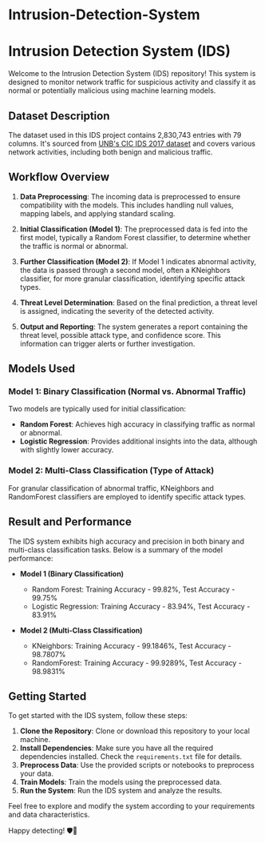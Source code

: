 # Intrusion-Detection-System
# Intrusion Detection System (IDS)

Welcome to the Intrusion Detection System (IDS) repository! This system is designed to monitor network traffic for suspicious activity and classify it as normal or potentially malicious using machine learning models. 

## Dataset Description

The dataset used in this IDS project contains 2,830,743 entries with 79 columns. It's sourced from [UNB's CIC IDS 2017 dataset](https://www.unb.ca/cic/datasets/ids-2017.html) and covers various network activities, including both benign and malicious traffic.

## Workflow Overview

1. **Data Preprocessing**: The incoming data is preprocessed to ensure compatibility with the models. This includes handling null values, mapping labels, and applying standard scaling.
   
2. **Initial Classification (Model 1)**: The preprocessed data is fed into the first model, typically a Random Forest classifier, to determine whether the traffic is normal or abnormal.

3. **Further Classification (Model 2)**: If Model 1 indicates abnormal activity, the data is passed through a second model, often a KNeighbors classifier, for more granular classification, identifying specific attack types.

4. **Threat Level Determination**: Based on the final prediction, a threat level is assigned, indicating the severity of the detected activity.

5. **Output and Reporting**: The system generates a report containing the threat level, possible attack type, and confidence score. This information can trigger alerts or further investigation.

## Models Used

### Model 1: Binary Classification (Normal vs. Abnormal Traffic)

Two models are typically used for initial classification:

- **Random Forest**: Achieves high accuracy in classifying traffic as normal or abnormal.
- **Logistic Regression**: Provides additional insights into the data, although with slightly lower accuracy.

### Model 2: Multi-Class Classification (Type of Attack)

For granular classification of abnormal traffic, KNeighbors and RandomForest classifiers are employed to identify specific attack types.

## Result and Performance

The IDS system exhibits high accuracy and precision in both binary and multi-class classification tasks. Below is a summary of the model performance:

- **Model 1 (Binary Classification)**
  - Random Forest: Training Accuracy - 99.82%, Test Accuracy - 99.75%
  - Logistic Regression: Training Accuracy - 83.94%, Test Accuracy - 83.91%

- **Model 2 (Multi-Class Classification)**
  - KNeighbors: Training Accuracy - 99.1846%, Test Accuracy - 98.7807%
  - RandomForest: Training Accuracy - 99.9289%, Test Accuracy - 98.9831%



## Getting Started

To get started with the IDS system, follow these steps:

1. **Clone the Repository**: Clone or download this repository to your local machine.
2. **Install Dependencies**: Make sure you have all the required dependencies installed. Check the `requirements.txt` file for details.
3. **Preprocess Data**: Use the provided scripts or notebooks to preprocess your data.
4. **Train Models**: Train the models using the preprocessed data.
5. **Run the System**: Run the IDS system and analyze the results.

Feel free to explore and modify the system according to your requirements and data characteristics.

Happy detecting! 🛡️👀